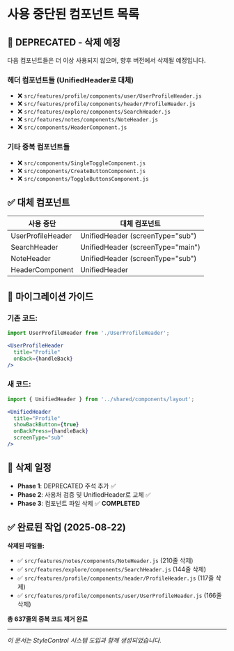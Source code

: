 # 사용 중단된 컴포넌트 목록

## 🚨 DEPRECATED - 삭제 예정

다음 컴포넌트들은 더 이상 사용되지 않으며, 향후 버전에서 삭제될 예정입니다.

### 헤더 컴포넌트들 (UnifiedHeader로 대체)
- ❌ `src/features/profile/components/user/UserProfileHeader.js`
- ❌ `src/features/profile/components/header/ProfileHeader.js` 
- ❌ `src/features/explore/components/SearchHeader.js`
- ❌ `src/features/notes/components/NoteHeader.js`
- ❌ `src/components/HeaderComponent.js`

### 기타 중복 컴포넌트들
- ❌ `src/components/SingleToggleComponent.js`
- ❌ `src/components/CreateButtonComponent.js`
- ❌ `src/components/ToggleButtonsComponent.js`

## ✅ 대체 컴포넌트

| 사용 중단 | 대체 컴포넌트 |
|---------|-------------|
| UserProfileHeader | UnifiedHeader (screenType="sub") |
| SearchHeader | UnifiedHeader (screenType="main") |
| NoteHeader | UnifiedHeader (screenType="sub") |
| HeaderComponent | UnifiedHeader |

## 🔧 마이그레이션 가이드

### 기존 코드:
```jsx
import UserProfileHeader from './UserProfileHeader';

<UserProfileHeader 
  title="Profile"
  onBack={handleBack}
/>
```

### 새 코드:
```jsx
import { UnifiedHeader } from '../shared/components/layout';

<UnifiedHeader 
  title="Profile"
  showBackButton={true}
  onBackPress={handleBack}
  screenType="sub"
/>
```

## 📅 삭제 일정
- **Phase 1**: DEPRECATED 주석 추가 ✅
- **Phase 2**: 사용처 검증 및 UnifiedHeader로 교체 ✅
- **Phase 3**: 컴포넌트 파일 삭제 ✅ **COMPLETED**

## ✅ 완료된 작업 (2025-08-22)
**삭제된 파일들:**
- ✅ `src/features/notes/components/NoteHeader.js` (210줄 삭제)
- ✅ `src/features/explore/components/SearchHeader.js` (144줄 삭제)  
- ✅ `src/features/profile/components/header/ProfileHeader.js` (117줄 삭제)
- ✅ `src/features/profile/components/user/UserProfileHeader.js` (166줄 삭제)

**총 637줄의 중복 코드 제거 완료**

---
*이 문서는 StyleControl 시스템 도입과 함께 생성되었습니다.*
